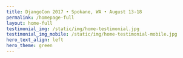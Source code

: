 ```yaml
---
title: DjangoCon 2017 • Spokane, WA • August 13-18
permalink: /homepage-full
layout: home-full
testimonial_img: /static/img/home-testimonial.jpg
testimonial_img_mobile: /static/img/home-testimonial-mobile.jpg
hero_text_align: left
hero_theme: green
---
```

